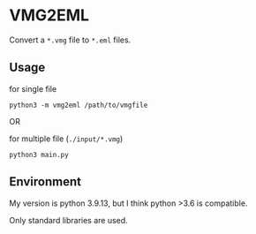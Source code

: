 # VMG2EML

Convert a `*.vmg` file to `*.eml` files.

## Usage

for single file

```
python3 -m vmg2eml /path/to/vmgfile
```

OR

for multiple file (`./input/*.vmg`)

```
python3 main.py
```

## Environment

My version is python 3.9.13, but I think python >3.6 is compatible.

Only standard libraries are used.
